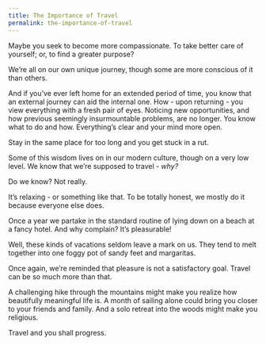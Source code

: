 ```yaml
---
title: The Importance of Travel
permalink: the-importance-of-travel
---
```


Maybe you seek to become more compassionate. To take better care of yourself; or, to find a greater purpose?

We’re all on our own unique journey, though some are more conscious of it than others.

And if you’ve ever left home for an extended period of time, you know that an external journey can aid the internal one. How - upon returning - you view everything with a fresh pair of eyes. Noticing new opportunities, and how previous seemingly insurmountable problems, are no longer. You know what to do and how. Everything’s clear and your mind more open.

Stay in the same place for too long and you get stuck in a rut.

Some of this wisdom lives on in our modern culture, though on a very low level. We know that we’re supposed to travel - *why?*

Do we know? Not really.

It’s relaxing - or something like that. To be totally honest, we mostly do it because everyone else does.

Once a year we partake in the standard routine of lying down on a beach at a fancy hotel. And why complain? It’s pleasurable!

Well, these kinds of vacations seldom leave a mark on us. They tend to melt together into one foggy pot of sandy feet and margaritas.

Once again, we’re reminded that pleasure is not a satisfactory goal. Travel can be so much more than that.

A challenging hike through the mountains might make you realize how beautifully meaningful life is. A month of sailing alone could bring you closer to your friends and family. And a solo retreat into the woods might make you religious.

Travel and you shall progress.
